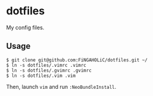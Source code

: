 # dotfiles

My config files.

## Usage

```
$ git clone git@github.com:FiNGAHOLiC/dotfiles.git ~/
$ ln -s dotfiles/.vimrc .vimrc
$ ln -s dotfiles/.gvimrc .gvimrc
$ ln -s dotfiles/.vim .vim
```

Then, launch `vim` and run `:NeoBundleInstall`.


